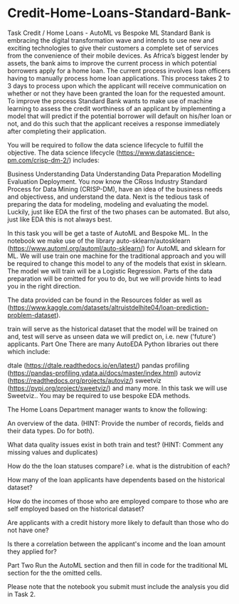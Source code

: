 # Credit-Home-Loans-Standard-Bank-

Task
Credit / Home Loans - AutoML vs Bespoke ML
Standard Bank is embracing the digital transformation wave and intends to use new and exciting technologies to give their customers a complete set of services from the convenience of their mobile devices. As Africa’s biggest lender by assets, the bank aims to improve the current process in which potential borrowers apply for a home loan. The current process involves loan officers having to manually process home loan applications. This process takes 2 to 3 days to process upon which the applicant will receive communication on whether or not they have been granted the loan for the requested amount. To improve the process Standard Bank wants to make use of machine learning to assess the credit worthiness of an applicant by implementing a model that will predict if the potential borrower will default on his/her loan or not, and do this such that the applicant receives a response immediately after completing their application.

You will be required to follow the data science lifecycle to fulfill the objective. The data science lifecycle (https://www.datascience-pm.com/crisp-dm-2/) includes:

Business Understanding
Data Understanding
Data Preparation
Modelling
Evaluation
Deployment.
You now know the CRoss Industry Standard Process for Data Mining (CRISP-DM), have an idea of the business needs and objectivess, and understand the data. Next is the tedious task of preparing the data for modeling, modeling and evaluating the model. Luckily, just like EDA the first of the two phases can be automated. But also, just like EDA this is not always best.

In this task you will be get a taste of AutoML and Bespoke ML. In the notebook we make use of the library auto-sklearn/autosklearn (https://www.automl.org/automl/auto-sklearn/) for AutoML and sklearn for ML. We will use train one machine for the traditional approach and you will be required to change this model to any of the models that exist in sklearn. The model we will train will be a Logistic Regression. Parts of the data preparation will be omitted for you to do, but we will provide hints to lead you in the right direction.

The data provided can be found in the Resources folder as well as (https://www.kaggle.com/datasets/altruistdelhite04/loan-prediction-problem-dataset).

train will serve as the historical dataset that the model will be trained on and,
test will serve as unseen data we will predict on, i.e. new ('future') applicants.
Part One
There are many AutoEDA Python libraries out there which include:

dtale (https://dtale.readthedocs.io/en/latest/)
pandas profiling (https://pandas-profiling.ydata.ai/docs/master/index.html)
autoviz (https://readthedocs.org/projects/autoviz/)
sweetviz (https://pypi.org/project/sweetviz/)
and many more. In this task we will use Sweetviz.. You may be required to use bespoke EDA methods.

The Home Loans Department manager wants to know the following:

An overview of the data. (HINT: Provide the number of records, fields and their data types. Do for both).

What data quality issues exist in both train and test? (HINT: Comment any missing values and duplicates)

How do the the loan statuses compare? i.e. what is the distrubition of each?

How many of the loan applicants have dependents based on the historical dataset?

How do the incomes of those who are employed compare to those who are self employed based on the historical dataset?

Are applicants with a credit history more likely to default than those who do not have one?

Is there a correlation between the applicant's income and the loan amount they applied for?

Part Two
Run the AutoML section and then fill in code for the traditional ML section for the the omitted cells.

Please note that the notebook you submit must include the analysis you did in Task 2.
